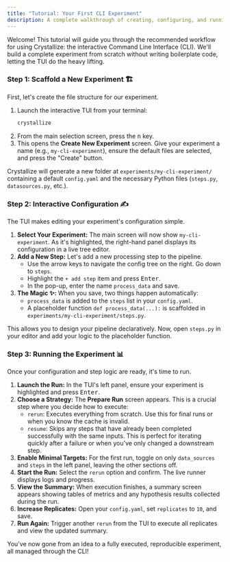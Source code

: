 ```yaml
---
title: "Tutorial: Your First CLI Experiment"
description: A complete walkthrough of creating, configuring, and running an experiment from the command line.
---
```


Welcome! This tutorial will guide you through the recommended workflow for using Crystallize: the interactive Command Line Interface (CLI). We'll build a complete experiment from scratch without writing boilerplate code, letting the TUI do the heavy lifting.

### Step 1: Scaffold a New Experiment 🏗️

First, let's create the file structure for our experiment.

1.  Launch the interactive TUI from your terminal:
    ```bash
    crystallize
    ```
2.  From the main selection screen, press the <kbd>n</kbd> key.
3.  This opens the **Create New Experiment** screen. Give your experiment a name (e.g., `my-cli-experiment`), ensure the default files are selected, and press the "Create" button.

Crystallize will generate a new folder at `experiments/my-cli-experiment/` containing a default `config.yaml` and the necessary Python files (`steps.py`, `datasources.py`, etc.).

### Step 2: Interactive Configuration ✍️

The TUI makes editing your experiment's configuration simple.

1.  **Select Your Experiment:** The main screen will now show `my-cli-experiment`. As it's highlighted, the right-hand panel displays its configuration in a live tree editor.
2.  **Add a New Step:** Let's add a new processing step to the pipeline.
    * Use the arrow keys to navigate the config tree on the right. Go down to `steps`.
    * Highlight the `+ add step` item and press <kbd>Enter</kbd>.
    * In the pop-up, enter the name `process_data` and save.
3.  **The Magic ✨:** When you save, two things happen automatically:
    * `process_data` is added to the `steps` list in your `config.yaml`.
    * A placeholder function `def process_data(...):` is scaffolded in `experiments/my-cli-experiment/steps.py`.

This allows you to design your pipeline declaratively. Now, open `steps.py` in your editor and add your logic to the placeholder function.

### Step 3: Running the Experiment 📊

Once your configuration and step logic are ready, it's time to run.

1.  **Launch the Run:** In the TUI's left panel, ensure your experiment is highlighted and press <kbd>Enter</kbd>.
2.  **Choose a Strategy:** The **Prepare Run** screen appears. This is a crucial step where you decide how to execute:
    * `rerun`: Executes everything from scratch. Use this for final runs or when you know the cache is invalid.
    * `resume`: Skips any steps that have already been completed successfully with the same inputs. This is perfect for iterating quickly after a failure or when you've only changed a downstream step.
3.  **Enable Minimal Targets:** For the first run, toggle on only `data_sources` and `steps` in the left panel, leaving the other sections off.
4.  **Start the Run:** Select the `rerun` option and confirm. The live runner displays logs and progress.
5.  **View the Summary:** When execution finishes, a summary screen appears showing tables of metrics and any hypothesis results collected during the run.
6.  **Increase Replicates:** Open your `config.yaml`, set `replicates` to `10`, and save.
7.  **Run Again:** Trigger another `rerun` from the TUI to execute all replicates and view the updated summary.

You've now gone from an idea to a fully executed, reproducible experiment, all managed through the CLI!
